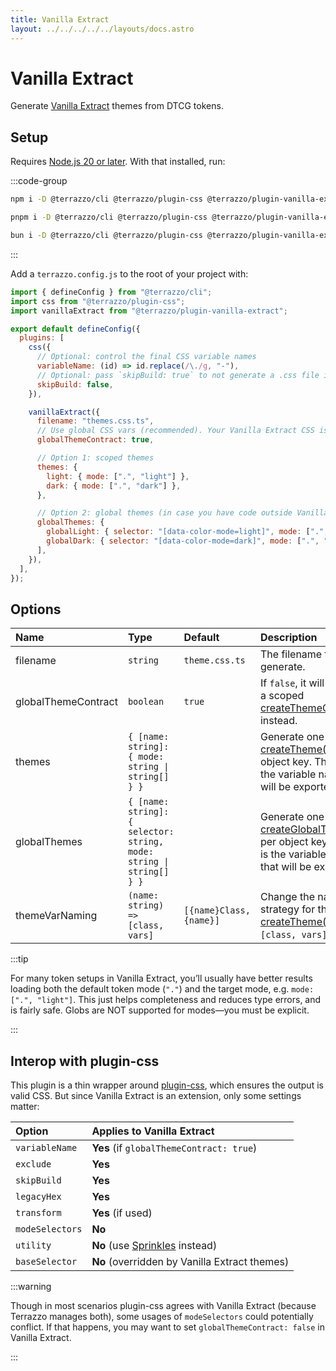 ```yaml
---
title: Vanilla Extract
layout: ../../../../../layouts/docs.astro
---
```


# Vanilla Extract

Generate [Vanilla Extract](https://vanilla-extract.style) themes from DTCG tokens.

## Setup

Requires [Node.js 20 or later](https://nodejs.org). With that installed, run:

:::code-group

```sh [npm]
npm i -D @terrazzo/cli @terrazzo/plugin-css @terrazzo/plugin-vanilla-extract
```

```sh [pnpm]
pnpm i -D @terrazzo/cli @terrazzo/plugin-css @terrazzo/plugin-vanilla-extract
```

```sh [bun]
bun i -D @terrazzo/cli @terrazzo/plugin-css @terrazzo/plugin-vanilla-extract
```

:::

Add a `terrazzo.config.js` to the root of your project with:

```js
import { defineConfig } from "@terrazzo/cli";
import css from "@terrazzo/plugin-css";
import vanillaExtract from "@terrazzo/plugin-vanilla-extract";

export default defineConfig({
  plugins: [
    css({
      // Optional: control the final CSS variable names
      variableName: (id) => id.replace(/\./g, "-"),
      // Optional: pass `skipBuild: true` to not generate a .css file if only using Vanilla Extract.
      skipBuild: false,
    }),

    vanillaExtract({
      filename: "themes.css.ts",
      // Use global CSS vars (recommended). Your Vanilla Extract CSS is still scoped.
      globalThemeContract: true,

      // Option 1: scoped themes
      themes: {
        light: { mode: [".", "light"] },
        dark: { mode: [".", "dark"] },
      },

      // Option 2: global themes (in case you have code outside Vanilla Extract)
      globalThemes: {
        globalLight: { selector: "[data-color-mode=light]", mode: [".", "light"] },
        globalDark: { selector: "[data-color-mode=dark]", mode: [".", "dark"] },
      ],
    }),
  ],
});
```

## Options

| Name                | Type                                                                 | Default                 | Description                                                                                                                                                                         |
| :------------------ | :------------------------------------------------------------------- | :---------------------- | :---------------------------------------------------------------------------------------------------------------------------------------------------------------------------------- |
| filename            | `string`                                                             | `theme.css.ts`          | The filename to generate.                                                                                                                                                           |
| globalThemeContract | `boolean`                                                            | `true`                  | If `false`, it will generate a scoped [createThemeContract()](https://vanilla-extract.style/documentation/api/create-theme-contract/) instead.                                      |
| themes              | `{ [name: string]: { mode: string \| string[] } }`                   |                         | Generate one [createTheme()](https://vanilla-extract.style/documentation/api/create-theme/) per object key. The key is the variable name that will be exported.                     |
| globalThemes        | `{ [name: string]: { selector: string, mode: string \| string[] } }` |                         | Generate one [createGlobalTheme()](https://vanilla-extract.style/documentation/global-api/create-global-theme/) per object key. The key is the variable name that will be exported. |
| themeVarNaming      | `(name: string) => [class, vars]`                                    | `[{name}Class, {name}]` | Change the naming strategy for the [createTheme()](https://vanilla-extract.style/documentation/api/create-theme/) API’s `[class, vars]` tuple.                                      |

:::tip

For many token setups in Vanilla Extract, you’ll usually have better results loading both the default token mode (`"."`) and the target mode, e.g. `mode: [".", "light"]`. This just helps completeness and reduces type errors, and is fairly safe. Globs are NOT supported for modes—you must be explicit.

:::

## Interop with plugin-css

This plugin is a thin wrapper around [plugin-css](/docs/cli/integrations/css/), which ensures the output is valid CSS. But since Vanilla Extract is an extension, only some settings matter:

| Option          | Applies to Vanilla Extract                                                                        |
| :-------------- | :------------------------------------------------------------------------------------------------ |
| `variableName`  | **Yes** (if `globalThemeContract: true`)                                                          |
| `exclude`       | **Yes**                                                                                           |
| `skipBuild`     | **Yes**                                                                                           |
| `legacyHex`     | **Yes**                                                                                           |
| `transform`     | **Yes** (if used)                                                                                 |
| `modeSelectors` | **No**                                                                                            |
| `utility`       | **No** (use [Sprinkles](https://vanilla-extract.style/documentation/packages/sprinkles/) instead) |
| `baseSelector`  | **No** (overridden by Vanilla Extract themes)                                                     |

:::warning

Though in most scenarios plugin-css agrees with Vanilla Extract (because Terrazzo manages both), some usages of `modeSelectors` could potentially conflict. If that happens, you may want to set `globalThemeContract: false` in Vanilla Extract.

:::
